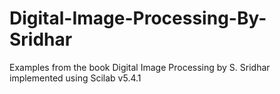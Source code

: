 Digital-Image-Processing-By-Sridhar
===================================

Examples from the book Digital Image Processing by S. Sridhar implemented using Scilab v5.4.1 
